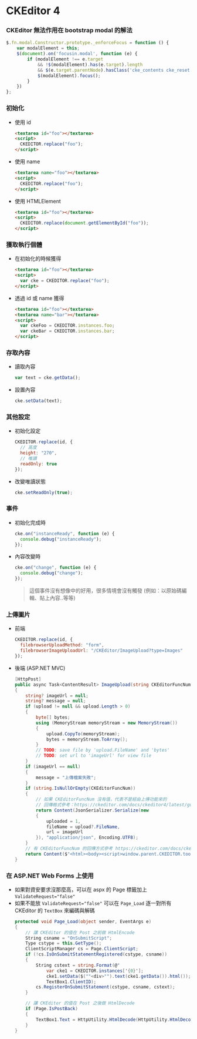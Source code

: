 # CKEditor 4

### CKEditor 無法作用在 bootstrap modal 的解法

``` js
$.fn.modal.Constructor.prototype._enforceFocus = function () {
    var modalElement = this;
    $(document).on('focusin.modal', function (e) {
        if (modalElement !== e.target
            && !$(modalElement).has(e.target).length
            && $(e.target.parentNode).hasClass('cke_contents cke_reset')) {
            $(modalElement).focus();
        }
    })
};
```

### 初始化

- 使用 id  
  ``` html
  <textarea id="foo"></textarea>
  <script>
    CKEDITOR.replace("foo");
  </script>
  ```
- 使用 name
  ``` html
  <textarea name="foo"></textarea>
  <script>
    CKEDITOR.replace("foo");
  </script>
  ```
- 使用 HTMLElement
  ``` html
  <textarea id="foo"></textarea>
  <script>
    CKEDITOR.replace(document.getElementById("foo"));
  </script>
  ```
  
### 獲取執行個體

- 在初始化的時候獲得
  ``` html
  <textarea id="foo"></textarea>
  <script>
    var cke = CKEDITOR.replace("foo");
  </script>
  ```
- 透過 id 或 name 獲得
  ``` html
  <textarea id="foo"></textarea>
  <textarea name="bar"></textarea>
  <script>
    var ckeFoo = CKEDITOR.instances.foo;
    var ckeBar = CKEDITOR.instances.bar;
  </script>
  ```
  
### 存取內容

- 讀取內容
  ``` js
  var text = cke.getData();
  ```
- 設置內容
  ``` js
  cke.setData(text);
  ```
  
### 其他設定

- 初始化設定
  ``` js
  CKEDITOR.replace(id, {
    // 高度
    height: "270",
    // 唯讀
    readOnly: true
  });
  ```
- 改變唯讀狀態
  ``` js
  cke.setReadOnly(true);
  ```
  
### 事件

- 初始化完成時
  ``` js
  cke.on("instanceReady", function (e) {
    console.debug("instanceReady");
  });
  ```
- 內容改變時
  ``` js
  cke.on("change", function (e) {
    console.debug("change");
  });
  ```
  > 這個事件沒有想像中的好用，很多情境會沒有觸發 (例如：以原始碼編輯、貼上內容..等等)
  
### 上傳圖片

- 前端
  ``` js
  CKEDITOR.replace(id, {
    filebrowserUploadMethod: "form",
    filebrowserImageUploadUrl: "/CKEditor/ImageUpload?type=Images"
  });
  ```
- 後端 (ASP.NET MVC)
  ``` cs
  [HttpPost]
  public async Task<ContentResult> ImageUpload(string CKEditorFuncNum, IFormFile upload)
  {
      string? imageUrl = null;
      string? message = null;
      if (upload != null && upload.Length > 0)
      {
          byte[] bytes;
          using (MemoryStream memoryStream = new MemoryStream())
          {
              upload.CopyTo(memoryStream);
              bytes = memoryStream.ToArray();
          }
          // TODO: save file by 'upload.FileName' and 'bytes'
          // TODO: set url to 'imageUrl' for view file
      }
      if (imageUrl == null)
      {
          message = "上傳檔案失敗";
      }
      if (string.IsNullOrEmpty(CKEditorFuncNum))
      {
          // 如果 CKEditorFuncNum 沒有值，代表不是經由上傳功能來的
          // 回傳格式參考：https://ckeditor.com/docs/ckeditor4/latest/guide/dev_file_upload.html#response-file-uploaded-successfully
          return Content(JsonSerializer.Serialize(new
          {
              uploaded = 1,
              fileName = upload?.FileName,
              url = imageUrl
          }), "application/json", Encoding.UTF8);
      }
      // 有 CKEditorFuncNum 的回傳方式參考 https://ckeditor.com/docs/ckeditor4/latest/guide/dev_file_browser_api.html#passing-the-url-of-the-selected-file
      return Content($"<html><body><script>window.parent.CKEDITOR.tools.callFunction({CKEditorFuncNum}, {JsonSerializer.Serialize(imageUrl)}, {JsonSerializer.Serialize(message)});</script></body></html>", "text/html", Encoding.UTF8);
  }
  ```
  
### 在 ASP.NET Web Forms 上使用

- 如果對資安要求沒那麼高，可以在 aspx 的 Page 標籤加上 `ValidateRequest="false"`
- 如果不能放 `ValidateRequest="false"`
  可以在 `Page_Load` 逐一對所有 CKEditor 的 `TextBox` 來編碼與解碼
  ``` cs
  protected void Page_Load(object sender, EventArgs e)
  {
      // 讓 CKEditor 的值在 Post 之前做 HtmlEncode
      String csname = "OnSubmitScript";
      Type cstype = this.GetType();
      ClientScriptManager cs = Page.ClientScript;
      if (!cs.IsOnSubmitStatementRegistered(cstype, csname))
      {
          String cstext = string.Format(@"
              var cke1 = CKEDITOR.instances['{0}'];
              cke1.setData($(""<div>"").text(cke1.getData()).html());",
              TextBox1.ClientID);
          cs.RegisterOnSubmitStatement(cstype, csname, cstext);
      }

      // 讓 CKEditor 的值在 Post 之後做 HtmlDecode
      if (Page.IsPostBack)
      {
          TextBox1.Text = HttpUtility.HtmlDecode(HttpUtility.HtmlDecode(HttpUtility.HtmlEncode(TextBox1.Text)));
      }
  }
  ```
